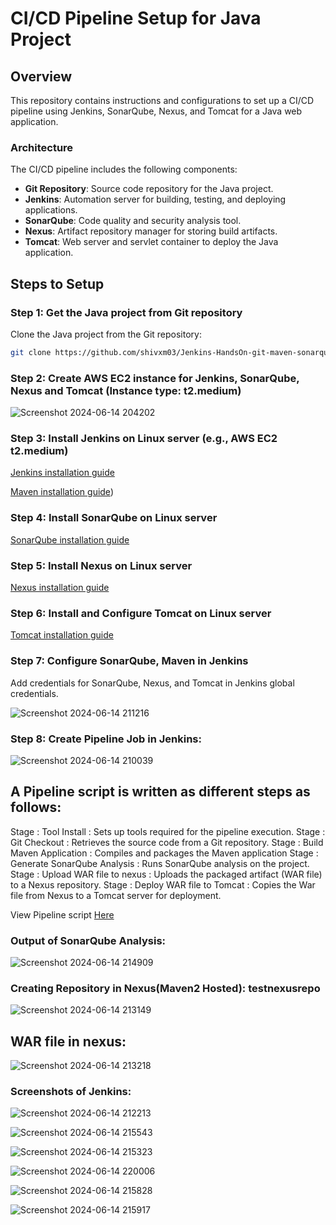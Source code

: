 # CI/CD Pipeline Setup for Java Project

## Overview
This repository contains instructions and configurations to set up a CI/CD pipeline using Jenkins, SonarQube, Nexus, and Tomcat for a Java web application.

### Architecture
The CI/CD pipeline includes the following components:
- **Git Repository**: Source code repository for the Java project.
- **Jenkins**: Automation server for building, testing, and deploying applications.
- **SonarQube**: Code quality and security analysis tool.
- **Nexus**: Artifact repository manager for storing build artifacts.
- **Tomcat**: Web server and servlet container to deploy the Java application.

## Steps to Setup

### Step 1: Get the Java project from Git repository
Clone the Java project from the Git repository:

```bash
git clone https://github.com/shivxm03/Jenkins-HandsOn-git-maven-sonarqube-nexus-tomcat-CI-CD.git
```
### Step 2: Create AWS EC2 instance for Jenkins, SonarQube, Nexus and Tomcat (Instance type: t2.medium)

![Screenshot 2024-06-14 204202](https://github.com/shivxm03/Jenkins-HandsOn-git-maven-sonarqube-nexus-tomcat-CI-CD/assets/157244434/84e58550-a1a5-4642-8780-8fea3879f45f)

### Step 3: Install Jenkins on Linux server (e.g., AWS EC2 t2.medium)
 
 [Jenkins installation guide](https://www.jenkins.io/doc/book/installing/linux/ )

 [Maven installation guide](https://maven.apache.org/install.html))

 ### Step 4: Install SonarQube on Linux server
 
 [SonarQube installation guide](https://www.sonarsource.com/products/sonarqube/downloads/)

 ### Step 5: Install Nexus on Linux server
 
 [Nexus installation guide](https://help.sonatype.com/en/download.html)

 ### Step 6: Install and Configure Tomcat on Linux server
 
 [Tomcat installation guide](https://tomcat.apache.org/download-90.cgi)

 ### Step 7: Configure SonarQube, Maven in Jenkins

Add credentials for SonarQube, Nexus, and Tomcat in Jenkins global credentials.

![Screenshot 2024-06-14 211216](https://github.com/shivxm03/Jenkins-HandsOn-git-maven-sonarqube-nexus-tomcat-CI-CD/assets/157244434/638c51fb-bd74-40f7-83a4-259df9696696)

### Step 8: Create Pipeline Job in Jenkins:

 ![Screenshot 2024-06-14 210039](https://github.com/shivxm03/Jenkins-HandsOn-git-maven-sonarqube-nexus-tomcat-CI-CD/assets/157244434/eee11dda-3bf4-4ac2-a797-29644a2f1303)

## A Pipeline script is written as different steps as follows:

Stage : Tool Install : Sets up tools required for the pipeline execution.
Stage : Git Checkout : Retrieves the source code from a Git repository.
Stage : Build Maven Application : Compiles and packages the Maven application
Stage : Generate SonarQube Analysis : Runs SonarQube analysis on the project.
Stage : Upload WAR file to nexus : Uploads the packaged artifact (WAR file) to a Nexus repository.
Stage : Deploy WAR file to Tomcat : Copies the War file from Nexus to a Tomcat server for deployment.

View Pipeline script  [Here](https://github.com/shivxm03/Jenkins-HandsOn-git-maven-sonarqube-nexus-tomcat-CI-CD/blob/main/jenkinsfile-cicd)

### Output of SonarQube Analysis:

![Screenshot 2024-06-14 214909](https://github.com/shivxm03/Jenkins-HandsOn-git-maven-sonarqube-nexus-tomcat-CI-CD/assets/157244434/708ffb18-502b-47a0-a3dc-3ccf13dc995a)

### Creating Repository in Nexus(Maven2 Hosted): testnexusrepo

![Screenshot 2024-06-14 213149](https://github.com/shivxm03/Jenkins-HandsOn-git-maven-sonarqube-nexus-tomcat-CI-CD/assets/157244434/5669095a-3b61-4cc1-b5a8-98e1b81932a5)

## WAR file in nexus:

![Screenshot 2024-06-14 213218](https://github.com/shivxm03/Jenkins-HandsOn-git-maven-sonarqube-nexus-tomcat-CI-CD/assets/157244434/0b22249f-101c-42d0-b910-e831a7127eee)

### Screenshots of Jenkins:

![Screenshot 2024-06-14 212213](https://github.com/shivxm03/Jenkins-HandsOn-git-maven-sonarqube-nexus-tomcat-CI-CD/assets/157244434/6bf4572f-912f-4e95-8a7a-b9169514c09a)

![Screenshot 2024-06-14 215543](https://github.com/shivxm03/Jenkins-HandsOn-git-maven-sonarqube-nexus-tomcat-CI-CD/assets/157244434/8cc8a026-6e11-40a1-94b1-08c6629fdf69)

![Screenshot 2024-06-14 215323](https://github.com/shivxm03/Jenkins-HandsOn-git-maven-sonarqube-nexus-tomcat-CI-CD/assets/157244434/3a877714-8ec8-492d-a0e1-ce54982a1eac)

![Screenshot 2024-06-14 220006](https://github.com/shivxm03/Jenkins-HandsOn-git-maven-sonarqube-nexus-tomcat-CI-CD/assets/157244434/0a2118cb-4565-417a-85e6-81b4a07b9845)

![Screenshot 2024-06-14 215828](https://github.com/shivxm03/Jenkins-HandsOn-git-maven-sonarqube-nexus-tomcat-CI-CD/assets/157244434/529cd679-6bad-4394-9aa4-7095214da485)

![Screenshot 2024-06-14 215917](https://github.com/shivxm03/Jenkins-HandsOn-git-maven-sonarqube-nexus-tomcat-CI-CD/assets/157244434/0fd3d509-465c-40d9-8006-a2a7bfd08e51)



